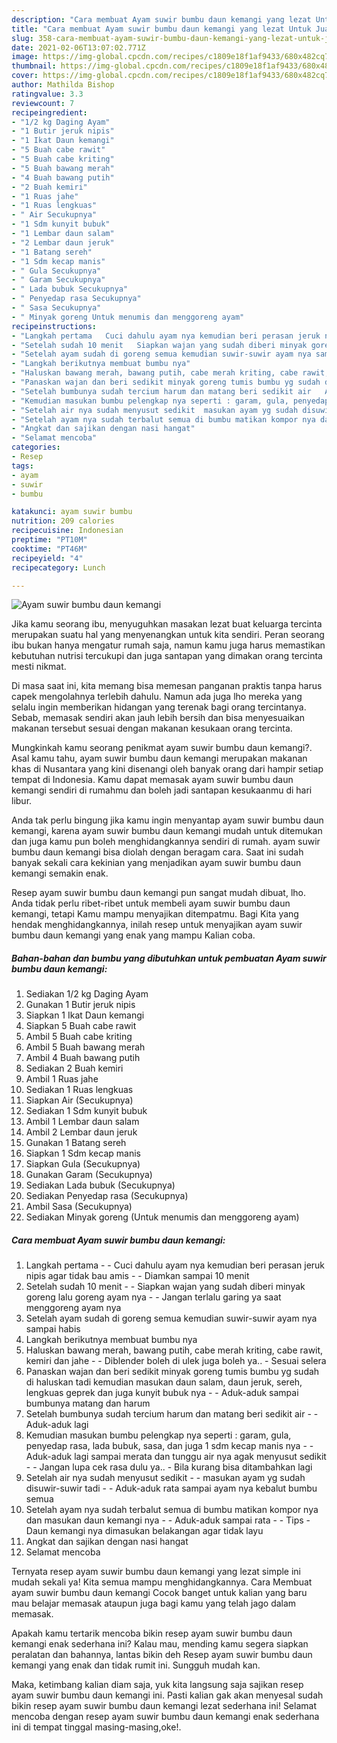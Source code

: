 ```yaml
---
description: "Cara membuat Ayam suwir bumbu daun kemangi yang lezat Untuk Jualan"
title: "Cara membuat Ayam suwir bumbu daun kemangi yang lezat Untuk Jualan"
slug: 358-cara-membuat-ayam-suwir-bumbu-daun-kemangi-yang-lezat-untuk-jualan
date: 2021-02-06T13:07:02.771Z
image: https://img-global.cpcdn.com/recipes/c1809e18f1af9433/680x482cq70/ayam-suwir-bumbu-daun-kemangi-foto-resep-utama.jpg
thumbnail: https://img-global.cpcdn.com/recipes/c1809e18f1af9433/680x482cq70/ayam-suwir-bumbu-daun-kemangi-foto-resep-utama.jpg
cover: https://img-global.cpcdn.com/recipes/c1809e18f1af9433/680x482cq70/ayam-suwir-bumbu-daun-kemangi-foto-resep-utama.jpg
author: Mathilda Bishop
ratingvalue: 3.3
reviewcount: 7
recipeingredient:
- "1/2 kg Daging Ayam"
- "1 Butir jeruk nipis"
- "1 Ikat Daun kemangi"
- "5 Buah cabe rawit"
- "5 Buah cabe kriting"
- "5 Buah bawang merah"
- "4 Buah bawang putih"
- "2 Buah kemiri"
- "1 Ruas jahe"
- "1 Ruas lengkuas"
- " Air Secukupnya"
- "1 Sdm kunyit bubuk"
- "1 Lembar daun salam"
- "2 Lembar daun jeruk"
- "1 Batang sereh"
- "1 Sdm kecap manis"
- " Gula Secukupnya"
- " Garam Secukupnya"
- " Lada bubuk Secukupnya"
- " Penyedap rasa Secukupnya"
- " Sasa Secukupnya"
- " Minyak goreng Untuk menumis dan menggoreng ayam"
recipeinstructions:
- "Langkah pertama   Cuci dahulu ayam nya kemudian beri perasan jeruk nipis agar tidak bau amis   Diamkan sampai 10 menit"
- "Setelah sudah 10 menit   Siapkan wajan yang sudah diberi minyak goreng lalu goreng ayam nya   Jangan terlalu garing ya saat menggoreng ayam nya"
- "Setelah ayam sudah di goreng semua kemudian suwir-suwir ayam nya sampai habis"
- "Langkah berikutnya membuat bumbu nya"
- "Haluskan bawang merah, bawang putih, cabe merah kriting, cabe rawit, kemiri dan jahe   Diblender boleh di ulek juga boleh ya.. Sesuai selera"
- "Panaskan wajan dan beri sedikit minyak goreng tumis bumbu yg sudah di haluskan tadi kemudian masukan daun salam, daun jeruk, sereh, lengkuas geprek dan juga kunyit bubuk nya   Aduk-aduk sampai bumbunya matang dan harum"
- "Setelah bumbunya sudah tercium harum dan matang beri sedikit air   Aduk-aduk lagi"
- "Kemudian masukan bumbu pelengkap nya seperti : garam, gula, penyedap rasa, lada bubuk, sasa, dan juga 1 sdm kecap manis nya   Aduk-aduk lagi sampai merata dan tunggu air nya agak menyusut sedikit   Jangan lupa cek rasa dulu ya..  Bila kurang bisa ditambahkan lagi"
- "Setelah air nya sudah menyusut sedikit  masukan ayam yg sudah disuwir-suwir tadi   Aduk-aduk rata sampai ayam nya kebalut bumbu semua"
- "Setelah ayam nya sudah terbalut semua di bumbu matikan kompor nya dan masukan daun kemangi nya   Aduk-aduk sampai rata   Tips Daun kemangi nya dimasukan belakangan agar tidak layu"
- "Angkat dan sajikan dengan nasi hangat"
- "Selamat mencoba"
categories:
- Resep
tags:
- ayam
- suwir
- bumbu

katakunci: ayam suwir bumbu 
nutrition: 209 calories
recipecuisine: Indonesian
preptime: "PT10M"
cooktime: "PT46M"
recipeyield: "4"
recipecategory: Lunch

---
```



![Ayam suwir bumbu daun kemangi](https://img-global.cpcdn.com/recipes/c1809e18f1af9433/680x482cq70/ayam-suwir-bumbu-daun-kemangi-foto-resep-utama.jpg)

Jika kamu seorang ibu, menyuguhkan masakan lezat buat keluarga tercinta merupakan suatu hal yang menyenangkan untuk kita sendiri. Peran seorang ibu bukan hanya mengatur rumah saja, namun kamu juga harus memastikan kebutuhan nutrisi tercukupi dan juga santapan yang dimakan orang tercinta mesti nikmat.

Di masa  saat ini, kita memang bisa memesan panganan praktis tanpa harus capek mengolahnya terlebih dahulu. Namun ada juga lho mereka yang selalu ingin memberikan hidangan yang terenak bagi orang tercintanya. Sebab, memasak sendiri akan jauh lebih bersih dan bisa menyesuaikan makanan tersebut sesuai dengan makanan kesukaan orang tercinta. 



Mungkinkah kamu seorang penikmat ayam suwir bumbu daun kemangi?. Asal kamu tahu, ayam suwir bumbu daun kemangi merupakan makanan khas di Nusantara yang kini disenangi oleh banyak orang dari hampir setiap tempat di Indonesia. Kamu dapat memasak ayam suwir bumbu daun kemangi sendiri di rumahmu dan boleh jadi santapan kesukaanmu di hari libur.

Anda tak perlu bingung jika kamu ingin menyantap ayam suwir bumbu daun kemangi, karena ayam suwir bumbu daun kemangi mudah untuk ditemukan dan juga kamu pun boleh menghidangkannya sendiri di rumah. ayam suwir bumbu daun kemangi bisa diolah dengan beragam cara. Saat ini sudah banyak sekali cara kekinian yang menjadikan ayam suwir bumbu daun kemangi semakin enak.

Resep ayam suwir bumbu daun kemangi pun sangat mudah dibuat, lho. Anda tidak perlu ribet-ribet untuk membeli ayam suwir bumbu daun kemangi, tetapi Kamu mampu menyajikan ditempatmu. Bagi Kita yang hendak menghidangkannya, inilah resep untuk menyajikan ayam suwir bumbu daun kemangi yang enak yang mampu Kalian coba.

<!--inarticleads1-->

##### Bahan-bahan dan bumbu yang dibutuhkan untuk pembuatan Ayam suwir bumbu daun kemangi:

1. Sediakan 1/2 kg Daging Ayam
1. Gunakan 1 Butir jeruk nipis
1. Siapkan 1 Ikat Daun kemangi
1. Siapkan 5 Buah cabe rawit
1. Ambil 5 Buah cabe kriting
1. Ambil 5 Buah bawang merah
1. Ambil 4 Buah bawang putih
1. Sediakan 2 Buah kemiri
1. Ambil 1 Ruas jahe
1. Sediakan 1 Ruas lengkuas
1. Siapkan  Air (Secukupnya)
1. Sediakan 1 Sdm kunyit bubuk
1. Ambil 1 Lembar daun salam
1. Ambil 2 Lembar daun jeruk
1. Gunakan 1 Batang sereh
1. Siapkan 1 Sdm kecap manis
1. Siapkan  Gula (Secukupnya)
1. Gunakan  Garam (Secukupnya)
1. Sediakan  Lada bubuk (Secukupnya)
1. Sediakan  Penyedap rasa (Secukupnya)
1. Ambil  Sasa (Secukupnya)
1. Sediakan  Minyak goreng (Untuk menumis dan menggoreng ayam)




<!--inarticleads2-->

##### Cara membuat Ayam suwir bumbu daun kemangi:

1. Langkah pertama  -  - Cuci dahulu ayam nya kemudian beri perasan jeruk nipis agar tidak bau amis  -  - Diamkan sampai 10 menit
1. Setelah sudah 10 menit  -  - Siapkan wajan yang sudah diberi minyak goreng lalu goreng ayam nya  -  - Jangan terlalu garing ya saat menggoreng ayam nya
1. Setelah ayam sudah di goreng semua kemudian suwir-suwir ayam nya sampai habis
1. Langkah berikutnya membuat bumbu nya
1. Haluskan bawang merah, bawang putih, cabe merah kriting, cabe rawit, kemiri dan jahe  -  - Diblender boleh di ulek juga boleh ya.. - Sesuai selera
1. Panaskan wajan dan beri sedikit minyak goreng tumis bumbu yg sudah di haluskan tadi kemudian masukan daun salam, daun jeruk, sereh, lengkuas geprek dan juga kunyit bubuk nya  -  - Aduk-aduk sampai bumbunya matang dan harum
1. Setelah bumbunya sudah tercium harum dan matang beri sedikit air  -  - Aduk-aduk lagi
1. Kemudian masukan bumbu pelengkap nya seperti : garam, gula, penyedap rasa, lada bubuk, sasa, dan juga 1 sdm kecap manis nya  -  - Aduk-aduk lagi sampai merata dan tunggu air nya agak menyusut sedikit  -  - Jangan lupa cek rasa dulu ya..  - Bila kurang bisa ditambahkan lagi
1. Setelah air nya sudah menyusut sedikit -  - masukan ayam yg sudah disuwir-suwir tadi  -  - Aduk-aduk rata sampai ayam nya kebalut bumbu semua
1. Setelah ayam nya sudah terbalut semua di bumbu matikan kompor nya dan masukan daun kemangi nya  -  - Aduk-aduk sampai rata  -  - Tips - Daun kemangi nya dimasukan belakangan agar tidak layu
1. Angkat dan sajikan dengan nasi hangat
1. Selamat mencoba




Ternyata resep ayam suwir bumbu daun kemangi yang lezat simple ini mudah sekali ya! Kita semua mampu menghidangkannya. Cara Membuat ayam suwir bumbu daun kemangi Cocok banget untuk kalian yang baru mau belajar memasak ataupun juga bagi kamu yang telah jago dalam memasak.

Apakah kamu tertarik mencoba bikin resep ayam suwir bumbu daun kemangi enak sederhana ini? Kalau mau, mending kamu segera siapkan peralatan dan bahannya, lantas bikin deh Resep ayam suwir bumbu daun kemangi yang enak dan tidak rumit ini. Sungguh mudah kan. 

Maka, ketimbang kalian diam saja, yuk kita langsung saja sajikan resep ayam suwir bumbu daun kemangi ini. Pasti kalian gak akan menyesal sudah bikin resep ayam suwir bumbu daun kemangi lezat sederhana ini! Selamat mencoba dengan resep ayam suwir bumbu daun kemangi enak sederhana ini di tempat tinggal masing-masing,oke!.

